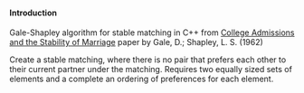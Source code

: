 #### Introduction
Gale-Shapley algorithm for stable matching in C++ from [College Admissions and the Stability of Marriage](https://www.tandfonline.com/doi/abs/10.1080/00029890.1962.11989827?journalCode=uamm20) paper by Gale, D.; Shapley, L. S. (1962)

Create a stable matching, where there is no pair that prefers each other to their current partner under the matching. Requires two equally sized sets of elements and a complete an ordering of preferences for each element.
